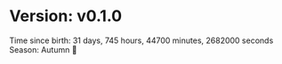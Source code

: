 # Version: v0.1.0
Time since birth: 31 days, 745 hours, 44700 minutes, 2682000 seconds
Season: Autumn 🍁

